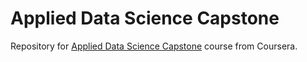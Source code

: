 # Applied Data Science Capstone

Repository for [Applied Data Science Capstone](https://www.coursera.org/learn/applied-data-science-capstone) course from Coursera.
